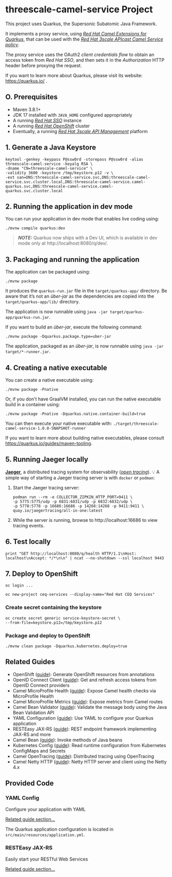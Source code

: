 # threescale-camel-service Project

This project uses Quarkus, the Supersonic Subatomic Java Framework.

It implements a proxy service, using [_Red Hat Camel Extensions for Quarkus_](https://access.redhat.com/documentation/en-us/red_hat_integration/2022.q3/html/getting_started_with_camel_extensions_for_quarkus/index), that can be used with the [_Red Hat 3scale APIcast Camel Service policy_](https://access.redhat.com/documentation/en-us/red_hat_3scale_api_management/2.12/html/administering_the_api_gateway/apicast-policies#camel-service_standard-policies). 

The proxy service uses the OAuth2 _client credentials flow_ to obtain an access token from _Red Hat SSO_, and then sets it in the _Authorization_ HTTP header before proxying the request.

If you want to learn more about Quarkus, please visit its website: https://quarkus.io/ .

## O. Prerequisites

- Maven 3.8.1+
- JDK 17 installed with `JAVA_HOME` configured appropriately
- A running [_Red Hat SSO_](https://access.redhat.com/documentation/en-us/red_hat_single_sign-on) instance
- A running [_Red Hat OpenShift_](https://access.redhat.com/documentation/en-us/openshift_container_platform) cluster
- Eventually, a running [_Red Hat 3scale API Management_](https://access.redhat.com/documentation/en-us/red_hat_3scale_api_management) platform

## 1. Generate a Java Keystore

```shell script
keytool -genkey -keypass P@ssw0rd -storepass P@ssw0rd -alias threescale-camel-service -keyalg RSA \
-dname "CN=threescale-camel-service" \
-validity 3600 -keystore /tmp/keystore.p12 -v \
-ext san=DNS:threescale-camel-service.svc,DNS:threescale-camel-service.svc.cluster.local,DNS:threescale-camel-service.camel-quarkus.svc,DNS:threescale-camel-service.camel-quarkus.svc.cluster.local
```

## 2. Running the application in dev mode

You can run your application in dev mode that enables live coding using:
```shell script
./mvnw compile quarkus:dev
```

> **_NOTE:_**  Quarkus now ships with a Dev UI, which is available in dev mode only at http://localhost:8080/q/dev/.

## 3. Packaging and running the application

The application can be packaged using:
```shell script
./mvnw package
```
It produces the `quarkus-run.jar` file in the `target/quarkus-app/` directory.
Be aware that it’s not an _über-jar_ as the dependencies are copied into the `target/quarkus-app/lib/` directory.

The application is now runnable using `java -jar target/quarkus-app/quarkus-run.jar`.

If you want to build an _über-jar_, execute the following command:
```shell script
./mvnw package -Dquarkus.package.type=uber-jar
```

The application, packaged as an _über-jar_, is now runnable using `java -jar target/*-runner.jar`.

## 4. Creating a native executable

You can create a native executable using: 
```shell script
./mvnw package -Pnative
```

Or, if you don't have GraalVM installed, you can run the native executable build in a container using: 
```shell script
./mvnw package -Pnative -Dquarkus.native.container-build=true
```

You can then execute your native executable with: `./target/threescale-camel-service-1.0.0-SNAPSHOT-runner`

If you want to learn more about building native executables, please consult https://quarkus.io/guides/maven-tooling.

## 5. Running Jaeger locally

[**Jaeger**](https://www.jaegertracing.io/), a distributed tracing system for observability ([_open tracing_](https://opentracing.io/)). :bulb: A simple way of starting a Jaeger tracing server is with `docker` or `podman`:
1. Start the Jaeger tracing server:
    ```
    podman run --rm -e COLLECTOR_ZIPKIN_HTTP_PORT=9411 \
    -p 5775:5775/udp -p 6831:6831/udp -p 6832:6832/udp \
    -p 5778:5778 -p 16686:16686 -p 14268:14268 -p 9411:9411 \
    quay.io/jaegertracing/all-in-one:latest
    ```
2. While the server is running, browse to http://localhost:16686 to view tracing events.

## 6. Test locally
```shell script
print "GET http://localhost:8080/q/health HTTP/1.1\nHost: localhost\nAccept: */*\n\n" | ncat --no-shutdown --ssl localhost 9443
```

## 7. Deploy to OpenShift

```shell script
oc login ...
```
```shell script
oc new-project ceq-services --display-name="Red Hat CEQ Services"
```

### Create secret containing the keystore

```shell script
oc create secret generic service-keystore-secret \
--from-file=keystore.p12=/tmp/keystore.p12
```

### Package and deploy to OpenShift

```shell script
./mvnw clean package -Dquarkus.kubernetes.deploy=true
```

## Related Guides

- OpenShift ([guide](https://quarkus.io/guides/deploying-to-openshift)): Generate OpenShift resources from annotations
- OpenID Connect Client ([guide](https://quarkus.io/guides/security-openid-connect-client)): Get and refresh access tokens from OpenID Connect providers
- Camel MicroProfile Health ([guide](https://access.redhat.com/documentation/en-us/red_hat_integration/2.latest/html/camel_extensions_for_quarkus_reference/extensions-microprofile-health)): Expose Camel health checks via MicroProfile Health
- Camel MicroProfile Metrics ([guide](https://access.redhat.com/documentation/en-us/red_hat_integration/2.latest/html/camel_extensions_for_quarkus_reference/extensions-microprofile-metrics)): Expose metrics from Camel routes
- Camel Bean Validator ([guide](https://access.redhat.com/documentation/en-us/red_hat_integration/2.latest/html/camel_extensions_for_quarkus_reference/extensions-bean-validator)): Validate the message body using the Java Bean Validation API
- YAML Configuration ([guide](https://quarkus.io/guides/config#yaml)): Use YAML to configure your Quarkus application
- RESTEasy JAX-RS ([guide](https://quarkus.io/guides/rest-json)): REST endpoint framework implementing JAX-RS and more
- Camel Bean ([guide](https://access.redhat.com/documentation/en-us/red_hat_integration/2.latest/html/camel_extensions_for_quarkus_reference/extensions-bean)): Invoke methods of Java beans
- Kubernetes Config ([guide](https://quarkus.io/guides/kubernetes-config)): Read runtime configuration from Kubernetes ConfigMaps and Secrets
- Camel OpenTracing ([guide](https://camel.apache.org/camel-quarkus/latest/reference/extensions/opentracing.html)): Distributed tracing using OpenTracing
- Camel Netty HTTP ([guide](https://camel.apache.org/camel-quarkus/latest/reference/extensions/netty-http.html)): Netty HTTP server and client using the Netty 4.x

## Provided Code

### YAML Config

Configure your application with YAML

[Related guide section...](https://quarkus.io/guides/config-reference#configuration-examples)

The Quarkus application configuration is located in `src/main/resources/application.yml`.

### RESTEasy JAX-RS

Easily start your RESTful Web Services

[Related guide section...](https://quarkus.io/guides/getting-started#the-jax-rs-resources)
